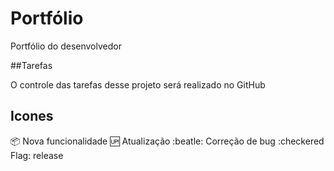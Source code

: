 # Portfólio
Portfólio do desenvolvedor

##Tarefas

O controle das tarefas desse projeto será realizado no GitHub

## Icones

:package: Nova funcionalidade
:up: Atualização
:beatle: Correção de bug
:checkered Flag: release